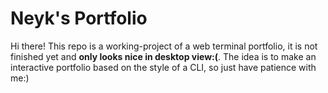 # Neyk's Portfolio
Hi there! This repo is a working-project of a web terminal portfolio, it is not finished yet and **only looks nice in desktop view:(**.
The idea is to make an interactive portfolio based on the style of a CLI, so just have patience with me:)
